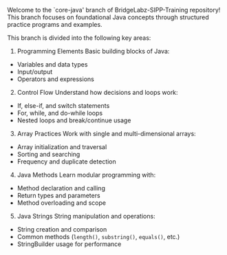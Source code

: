 Welcome to the `core-java' branch of BridgeLabz-SIPP-Training repository!  
This branch focuses on foundational Java concepts through structured practice programs and examples.

This branch is divided into the following key areas:
1. Programming Elements
Basic building blocks of Java:
- Variables and data types
- Input/output
- Operators and expressions

2. Control Flow
Understand how decisions and loops work:
- If, else-if, and switch statements
- For, while, and do-while loops
- Nested loops and break/continue usage

 3. Array Practices
 Work with single and multi-dimensional arrays:
 - Array initialization and traversal
 - Sorting and searching
 - Frequency and duplicate detection

 4.  Java Methods
 Learn modular programming with:
- Method declaration and calling
- Return types and parameters
- Method overloading and scope

 5. Java Strings
String manipulation and operations:
- String creation and comparison
- Common methods (`length()`, `substring()`, `equals()`, etc.)
- StringBuilder usage for performance


